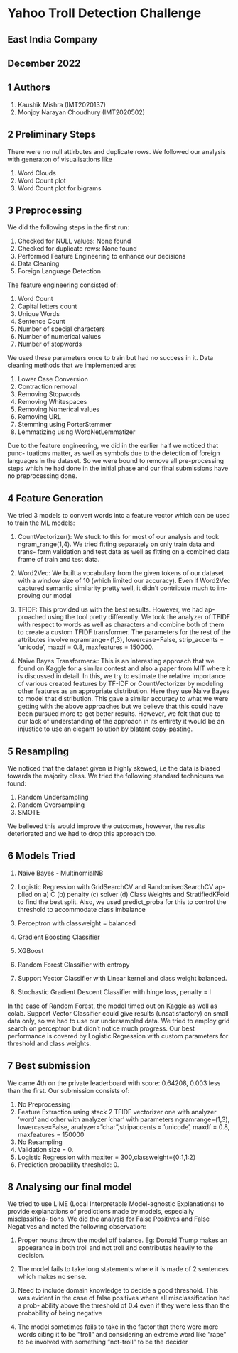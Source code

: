 # Yahoo Troll Detection Challenge

## East India Company

## December 2022

## 1 Authors

1. Kaushik Mishra (IMT2020137)
2. Monjoy Narayan Choudhury (IMT2020502)

## 2 Preliminary Steps

There were no null attirbutes and duplicate rows. We followed our analysis with
generaton of visualisations like

1. Word Clouds
2. Word Count plot
3. Word Count plot for bigrams

## 3 Preprocessing

We did the following steps in the first run:

1. Checked for NULL values: None found
2. Checked for duplicate rows: None found
3. Performed Feature Engineering to enhance our decisions
4. Data Cleaning
5. Foreign Language Detection

The feature engineering consisted of:

1. Word Count
2. Capital letters count
3. Unique Words
4. Sentence Count
5. Number of special characters
6. Number of numerical values
7. Number of stopwords

We used these parameters once to train but had no success in it. Data cleaning
methods that we implemented are:

1. Lower Case Conversion
2. Contraction removal
3. Removing Stopwords
4. Removing Whitespaces
5. Removing Numerical values
6. Removing URL
7. Stemming using PorterStemmer
8. Lemmatizing using WordNetLemmatizer

Due to the feature engineering, we did in the earlier half we noticed that punc-
tuations matter, as well as symbols due to the detection of foreign languages in
the dataset. So we were bound to remove all pre-processing steps which he had
done in the initial phase and our final submissions have no preprocessing done.

## 4 Feature Generation

We tried 3 models to convert words into a feature vector which can be used to
train the ML models:

1. CountVectorizer(): We stuck to this for most of our analysis and took
    ngram_range(1,4). We tried fitting separately on only train data and trans-
    form validation and test data as well as fitting on a combined data frame
    of train and test data.
2. Word2Vec: We built a vocabulary from the given tokens of our dataset
    with a window size of 10 (which limited our accuracy). Even if Word2Vec
    captured semantic similarity pretty well, it didn’t contribute much to im-
    proving our model
3. TFIDF: This provided us with the best results. However, we had ap-
    proached using the tool pretty differently. We took the analyzer of TFIDF
    with respect to words as well as characters and combine both of them to
    create a custom TFIDF transformer. The parameters for the rest of the
    attributes involve ngramrange=(1,3), lowercase=False, strip_accents =
    ’unicode’, maxdf = 0.8, maxfeatures = 150000.


4. Naive Bayes Transformer∗: This is an interesting approach that we found
    on Kaggle for a similar contest and also a paper from MIT where it is
    discussed in detail. In this, we try to estimate the relative importance
    of various created features by TF-IDF or CountVectorizer by modeling
    other features as an appropriate distribution. Here they use Naive Bayes
    to model that distribution. This gave a similar accuracy to what we were
    getting with the above approaches but we believe that this could have
    been pursued more to get better results. However, we felt that due to
    our lack of understanding of the approach in its entirety it would be an
    injustice to use an elegant solution by blatant copy-pasting.

## 5 Resampling

We noticed that the dataset given is highly skewed, i.e the data is biased towards
the majority class. We tried the following standard techniques we found:

1. Random Undersampling
2. Random Oversampling
3. SMOTE

We believed this would improve the outcomes, however, the results deteriorated
and we had to drop this approach too.

## 6 Models Tried

1. Naive Bayes - MultinomialNB
2. Logistic Regression with GridSearchCV and RandomisedSearchCV ap-
    plied on
a) C
(b) penalty
(c) solver
(d) Class Weights and StratifiedKFold to find the best split. Also, we used predict_proba for
this to control the threshold to accommodate class imbalance
3. Perceptron with classweight = balanced
4. Gradient Boosting Classifier
5. XGBoost
6. Random Forest Classifier with entropy


7. Support Vector Classifier with Linear kernel and class weight balanced.
8. Stochastic Gradient Descent Classifier with hinge loss, penalty = l

In the case of Random Forest, the model timed out on Kaggle as well as colab.
Support Vector Classifier could give results (unsatisfactory) on small data only,
so we had to use our undersampled data. We tried to employ grid search on
perceptron but didn’t notice much progress. Our best performance is covered
by Logistic Regression with custom parameters for threshold and class weights.

## 7 Best submission

We came 4th on the private leaderboard with score: 0.64208, 0.003 less than
the first. Our submission consists of:

1. No Preprocessing
2. Feature Extraction using stack 2 TFIDF vectorizer one with analyzer
    ’word’ and other with analyzer ’char’ with parameters ngramrange=(1,3),
    lowercase=False, analyzer=”char”,stripaccents = ’unicode’, maxdf =
    0.8, maxfeatures = 150000
3. No Resampling
4. Validation size = 0.
5. Logistic Regression with maxiter = 300,classweight={0:1,1:2}
6. Prediction probability threshold: 0.

## 8 Analysing our final model

We tried to use LIME (Local Interpretable Model-agnostic Explanations) to
provide explanations of predictions made by models, especially misclassifica-
tions. We did the analysis for False Positives and False Negatives and noted the
following observation:

1. Proper nouns throw the model off balance. Eg: Donald Trump makes
    an appearance in both troll and not troll and contributes heavily to the
    decision.
2. The model fails to take long statements where it is made of 2 sentences
    which makes no sense.
3. Need to include domain knowledge to decide a good threshold. This was
    evident in the case of false positives where all misclassification had a prob-
    ability above the threshold of 0.4 even if they were less than the probability
    of being negative


4. The model sometimes fails to take in the factor that there were more words
    citing it to be ”troll” and considering an extreme word like ”rape” to be
    involved with something ”not-troll” to be the decider




